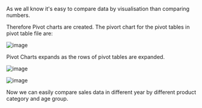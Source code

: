 As we all know it's easy to compare data by visualisation than comparing numbers. 

Therefore Pivot charts are created. The pivort chart for the pivot tables in pivot table file are:

![image](https://user-images.githubusercontent.com/18466387/48185577-7177b600-e35b-11e8-814f-a120ee638aa4.png)

Pivot Charts expands as the rows of pivot tables are expanded.

![image](https://user-images.githubusercontent.com/18466387/48185577-7177b600-e35b-11e8-814f-a120ee638aa4.png)

![image](https://user-images.githubusercontent.com/18466387/48185819-40e44c00-e35c-11e8-9b0e-1e66823ff0a6.png)


Now we can easily compare sales data in different year by different product category and age group.

